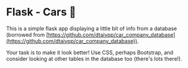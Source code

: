 # Flask - Cars 🚗

This is a simple flask app displaying a little bit of info from a database (borrowed from [https://github.com/dtaivpp/car_company_database](https://github.com/dtaivpp/car_company_database)). 

Your task is to make it look better! Use CSS, perhaps Bootstrap, and consider looking at other tables in the database too (there's lots there!). 

